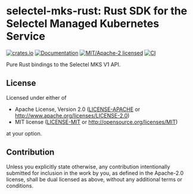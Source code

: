 # selectel-mks-rust: Rust SDK for the Selectel Managed Kubernetes Service

[![crates.io](https://img.shields.io/crates/v/selectel-mks.svg)](https://crates.io/crates/selectel-mks)
[![Documentation](https://docs.rs/selectel-mks/badge.svg)](https://docs.rs/selectel-mks)
[![MIT/Apache-2 licensed](https://img.shields.io/crates/l/selectel-mks.svg)](./LICENSE)
[![CI](https://github.com/ozerovandrei/selectel-mks-rust/workflows/CI/badge.svg)](https://github.com/ozerovandrei/selectel-mks-rust/actions?query=workflow%3ACI)

Pure Rust bindings to the Selectel MKS V1 API.

## License

Licensed under either of

 * Apache License, Version 2.0
   ([LICENSE-APACHE](LICENSE-APACHE) or http://www.apache.org/licenses/LICENSE-2.0)
 * MIT license
   ([LICENSE-MIT](LICENSE-MIT) or http://opensource.org/licenses/MIT)

at your option.

## Contribution

Unless you explicitly state otherwise, any contribution intentionally submitted
for inclusion in the work by you, as defined in the Apache-2.0 license, shall be
dual licensed as above, without any additional terms or conditions.